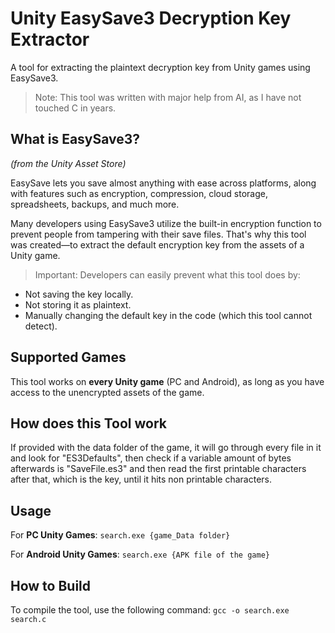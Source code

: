 # Unity EasySave3 Decryption Key Extractor

A tool for extracting the plaintext decryption key from Unity games using EasySave3.

> Note: This tool was written with major help from AI, as I have not touched C in years.

## What is EasySave3?
*(from the Unity Asset Store)*

EasySave lets you save almost anything with ease across platforms, along with features such as encryption, compression, cloud storage, spreadsheets, backups, and much more.

Many developers using EasySave3 utilize the built-in encryption function to prevent people from tampering with their save files. That's why this tool was created—to extract the default encryption key from the assets of a Unity game.

> Important: Developers can easily prevent what this tool does by:
- Not saving the key locally.
- Not storing it as plaintext.
- Manually changing the default key in the code (which this tool cannot detect).

## Supported Games
This tool works on **every Unity game** (PC and Android), as long as you have access to the unencrypted assets of the game.

## How does this Tool work
If provided with the data folder of the game, it will go through every file in it and look for "ES3Defaults", then check if a variable amount of bytes afterwards is "SaveFile.es3" and then read the first printable characters after that, which is the key, until it hits non printable characters.

## Usage

For **PC Unity Games**:
`search.exe {game_Data folder}`

For **Android Unity Games**:
`search.exe {APK file of the game}`

## How to Build

To compile the tool, use the following command:
`gcc -o search.exe search.c`
